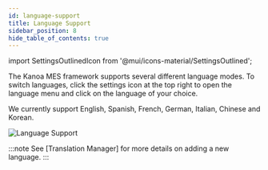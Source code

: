 ```yaml
---
id: language-support
title: Language Support
sidebar_position: 8
hide_table_of_contents: true
---
```

import SettingsOutlinedIcon from '@mui/icons-material/SettingsOutlined';

The Kanoa MES framework supports several different language modes. To switch languages, click the settings <SettingsOutlinedIcon fontSize="small" /> icon at the top right to open the language menu and click on the language of your choice.  

We currently support English, Spanish, French, German, Italian, Chinese and Korean.  

![Language Support](/img/20.png)

:::note
See [Translation Manager] for more details on adding a new language.
:::  
